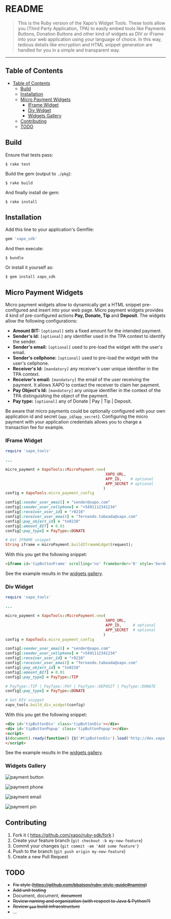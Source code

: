 # README

>This is the Ruby version of the Xapo's Widget Tools. These tools allow you (Third Party Application, TPA) to easily embed tools like Payments Buttons, Donation Buttons and other kind of widgets as DIV or iFrame into your web application using your language of choice. In this way, tedious details like encryption and HTML snippet generation are handled for you in a simple and transparent way.  

---

<!-- START doctoc generated TOC please keep comment here to allow auto update -->
<!-- DON'T EDIT THIS SECTION, INSTEAD RE-RUN doctoc TO UPDATE -->
## Table of Contents 

- [Table of Contents](#table-of-contents)
  - [Build](#build)
  - [Installation](#installation)
  - [Micro Payment Widgets](#micro-payment-widgets)
    - [IFrame Widget](#iframe-widget)
    - [Div Widget](#div-widget)
    - [Widgets Gallery](#widgets-gallery)
  - [Contributing](#contributing)
  - [TODO](#todo)

<!-- END doctoc generated TOC please keep comment here to allow auto update -->

## Build

Ensure that tests pass:

    $ rake test 

Build the gem (output to `./pkg`):

    $ rake build

And finally install de gem:

    $ rake install

## Installation

Add this line to your application's Gemfile:

```ruby
gem 'xapo_sdk'
```

And then execute:

    $ bundle

Or install it yourself as:

    $ gem install xapo_sdk

## Micro Payment Widgets
Micro payment widgets allow to dynamically get a HTML snippet pre-configured and insert into your web page. Micro payment widgets provides 4 kind of pre-configured actions __Pay, Donate, Tip__ and __Deposit__. The widgets allow the following configurations:

- **Amount BIT:** `[optional]` sets a fixed amount for the intended payment.
- **Sender's Id:** `[optional]` any identifier used in the TPA context to identify the sender.
- **Sender's email:** `[optional]` used to pre-load the widget with the user's email.
- **Sender's cellphone:** `[optional]` used to pre-load the widget with the user's cellphone.
- **Receiver's Id:** `[mandatory]` any receiver's user unique identifier in the TPA context. 
- **Receiver's email:** `[mandatory]` the email of the user receiving the payment. It allows XAPO to contact the receiver to claim her payment.
- **Pay Object's Id:** `[mandatory]` any unique identifier in the context of the TPA distinguishing the object of the payment.
- **Pay type:** `[optional]` any of Donate | Pay | Tip | Deposit.

Be aware that micro payments could be optionally configured with your own application id and secret (`app_id`/`app_secret`). Configuring the micro payment with your application credentials allows you to charge a transaction fee for example.

### IFrame Widget
```ruby
require 'xapo_tools'

...

micro_payment = XapoTools::MicroPayment.new(
                                            XAPO_URL, 
                                            APP_ID,    # optional
                                            APP_SECRET # optional
                                           )
config = XapoTools.micro_payment_config

config[:sender_user_email] = "sender@xapo.com"
config[:sender_user_cellphone] = "+5491112341234"
config[:receiver_user_id] = "r0210"
config[:receiver_user_email] = "fernando.taboada@xapo.com"
config[:pay_object_id] = "to0210"
config[:amount_BIT] = 0.01
config[:pay_type] = PayType::DONATE

# Get IFRAME snippet
String iframe = microPayment.buildIframeWidget(request);
```

With this you get the following snippet:

```html
<iframe id='tipButtonFrame' scrolling='no' frameborder='0' style='border:none; overflow:hidden; height:22px;' allowTransparency='true' src='http://dev.xapo.com:8089/pay_button/show?customization=%7B%22button_text%22%3A%22Tip%22%7D&app_id=b91014cc28c94841&button_request=C%2F6OaxS0rh3jMhH90kRYyp3y%2BU5ADcCgMLCyz2P5ssFG%2FJoGf55ccvicyRMuIXpU5xhDeHGffpZAvVeMCpJhGFyIPwLFh%2FVdnjnDUjYgJCQeB4mCpGsEW5SC6wNvg69ksgeAtr108Wc5miA8H4JG99EWTTlC7WtIGg5rFKkbjrop15fSJfhv5cTs02jSC5f2BaLlh1mKh5hSPW3HGcWcl%2BdyZj%2F9m1lPB4gKfky2%2FnT0tYjbEFo5aU6WtowWrf2xE8OYejyI0poEFkClBkv2eDkp4Gel4tGb%2Bkwszcyb18ztK89RlBwhe8sX4HeM2KJM8ZaWuDOGH2VW4kbThMCZEw%3D%3D'></iframe>
```

See the example results in the [widgets gallery](#widgets-gallery).

### Div Widget
```ruby
require 'xapo_tools'

...

micro_payment = XapoTools::MicroPayment.new(
                                            XAPO_URL, 
                                            APP_ID,     # optional 
                                            APP_SECRET  # optional
                                           )
config = XapoTools.micro_payment_config

config[:sender_user_email] = "sender@xapo.com"
config[:sender_user_cellphone] = "+5491112341234"
config[:receiver_user_id] = "r0210"
config[:receiver_user_email] = "fernando.taboada@xapo.com"
config[:pay_object_id] = "to0210"
config[:amount_BIT] = 0.01
config[:pay_type] = PayType::TIP

# PayType::TIP | PayType::PAY | PayType::DEPOSIT | PayType::DONATE
config[:pay_type] = PayType::DONATE

# Get DIV snippet
xapo_tools.build_div_widget(config)
```

With this you get the following snippet:

```html
<div id='tipButtonDiv' class='tipButtonDiv'></div>
<div id='tipButtonPopup' class='tipButtonPopup'></div>
<script>
$(document).ready(function() {$('#tipButtonDiv').load('http://dev.xapo.com:8089/pay_button/show?customization=%7B%22button_text%22%3A%22Donate%22%7D&app_id=b91014cc28c94841&button_request=C%2F6OaxS0rh3jMhH90kRYyp3y%2BU5ADcCgMLCyz2P5ssFG%2FJoGf55ccvicyRMuIXpU5xhDeHGffpZAvVeMCpJhGFyIPwLFh%2FVdnjnDUjYgJCQeB4mCpGsEW5SC6wNvg69ksgeAtr108Wc5miA8H4JG99EWTTlC7WtIGg5rFKkbjrop15fSJfhv5cTs02jSC5f2BaLlh1mKh5hSPW3HGcWcl%2BdyZj%2F9m1lPB4gKfky2%2FnT0tYjbEFo5aU6WtowWrf2xE8OYejyI0poEFkClBkv2eDkp4Gel4tGb%2Bkwszcyb18ztK89RlBwhe8sX4HeM2KJMHVfAM8NQXQu8oiIyCAl0vg%3D%3D');});
</script>
```

See the example results in the [widgets gallery](#widgets-gallery).

### Widgets Gallery

![payment button](http://developers.xapo.com/images/payment_widget/donate_button.png)

![payment phone](http://developers.xapo.com/images/payment_widget/mpayment1.png)

![payment email](http://developers.xapo.com/images/payment_widget/mpayment2.png)

![payment pin](http://developers.xapo.com/images/payment_widget/mpayment3.png)

## Contributing

1. Fork it ( https://github.com/xapo/ruby-sdk/fork )
2. Create your feature branch (`git checkout -b my-new-feature`)
3. Commit your changes (`git commit -am 'Add some feature'`)
4. Push to the branch (`git push origin my-new-feature`)
5. Create a new Pull Request

## TODO
- ~~Fix style (https://github.com/bbatsov/ruby-style-guide#naming)~~
- ~~Add unit testing~~
- Document, document, ~~document~~
- ~~Review naming and organization (with respect to Java & Python?)~~
- ~~Review `gem` build infraestructure~~
- ...
